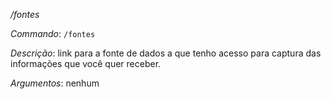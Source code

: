 */fontes*

_Commando_: `/fontes`

_Descrição_: link para a fonte de dados a que tenho acesso para captura das informações que você quer receber.

_Argumentos_: nenhum
